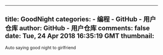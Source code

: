 
---
title: GoodNight
categories: 
    - 编程
    - GitHub - 用户仓库
author: GitHub - 用户仓库
comments: false
date: Tue, 24 Apr 2018 16:35:19 GMT
thumbnail: 
---

<div>   
Auto saying good night to girlfriend  
</div>
            